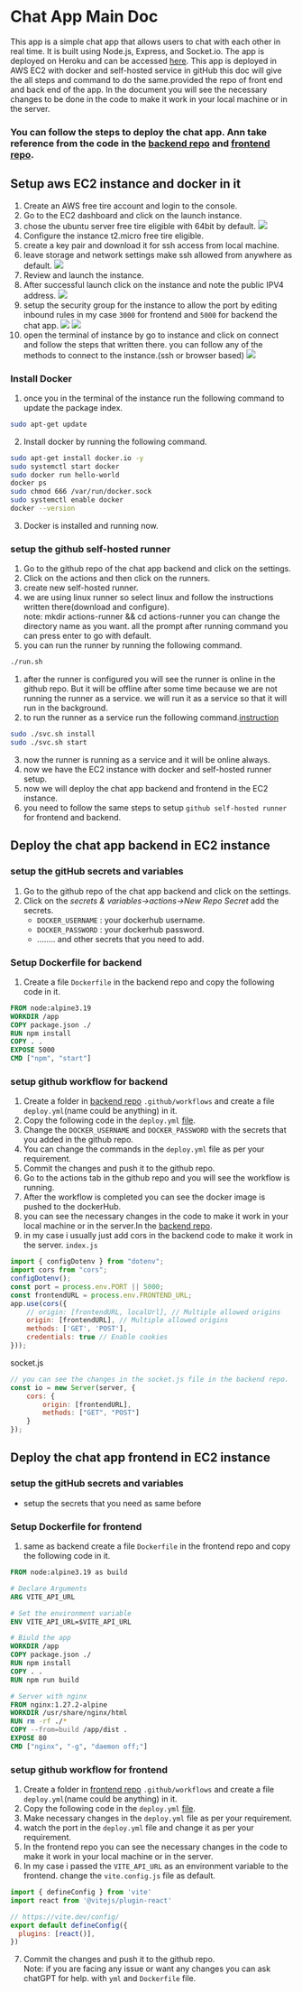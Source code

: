 # Chat App  Main Doc
This app is a simple chat app that allows users to chat with each other in real time. It is built using Node.js, Express, and Socket.io. The app is deployed on Heroku and can be accessed [here](http://3.110.154.116:3000). This app is deployed in AWS EC2 with docker and self-hosted service in gitHub this doc will give the all steps and command to do the same.provided the repo of front end and back end of the app. In the document you will see the necessary changes to be done in the code to make it work in your local machine or in the server.

### You can follow the steps to deploy the chat app. Ann take reference from the code in the [backend repo](https://github.com/animeshmaiti/ChatAppBackend) and [frontend repo](https://github.com/animeshmaiti/ChatAppFrontend).

## Setup aws EC2 instance and docker in it
1. Create an AWS free tire account and login to the console.
2. Go to the EC2 dashboard and click on the launch instance.
3. chose the ubuntu server free tire eligible with 64bit by default.
    <img src='image/chose-os.png'/>
4. Configure the instance t2.micro free tire eligible.
5. create a key pair and download it for ssh access from local machine.
6. leave storage and network settings make ssh allowed from anywhere as default.
    <img src='image/network.png'/>
7. Review and launch the instance.
8. After successful launch click on the instance and note the public IPV4 address.
   <img src='image/instace.png'/>
9. setup the security group for the instance to allow the port by editing inbound rules in my case `3000` for frontend and `5000` for backend the chat app.
    <img src='image/security.png'/>
    <img src='image/edit_inboudrules.png'/>
10. open the terminal of instance by go to instance and click on connect and follow the steps that written there. you can follow any of the methods to connect to the instance.(ssh or browser based)
    <img src='image/connect.png'>
### Install Docker
1. once you in the terminal of the instance run the following command to update the package index.
```bash
sudo apt-get update
```
2. Install docker by running the following command.
```bash
sudo apt-get install docker.io -y
sudo systemctl start docker
sudo docker run hello-world
docker ps
sudo chmod 666 /var/run/docker.sock
sudo systemctl enable docker
docker --version
```
3. Docker is installed and running now.
### setup the github self-hosted runner
1. Go to the github repo of the chat app backend and click on the settings.
2. Click on the actions and then click on the runners.
3. create new self-hosted runner.
4. we are using linux runner so select linux and follow the instructions written there(download and configure).<br>
   note: mkdir actions-runner && cd actions-runner you can change the directory name as you want. all the prompt after running command you can press enter to go with default.
5. you can run the runner by running the following command.
```bash
./run.sh
```
1. after the runner is configured you will see the runner is online in the github repo. But it will be offline after some time because we are not running the runner as a service. we will run it as a service so that it will run in the background. 
2. to run the runner as a service run the following command.[instruction](https://docs.github.com/en/actions/hosting-your-own-runners/managing-self-hosted-runners/configuring-the-self-hosted-runner-application-as-a-service)
```bash
sudo ./svc.sh install
sudo ./svc.sh start
```
3. now the runner is running as a service and it will be online always.
4. now we have the EC2 instance with docker and self-hosted runner setup.
5. now we will deploy the chat app backend and frontend in the EC2 instance.
6.  you need to follow the same steps to setup `github self-hosted runner` for frontend and backend.

## Deploy the chat app backend in EC2 instance
### setup the gitHub secrets and variables
1. Go to the github repo of the chat app backend and click on the settings.
2. Click on the *secrets & variables->actions->New Repo Secret* add the secrets.
    - `DOCKER_USERNAME` : your dockerhub username.
    - `DOCKER_PASSWORD` : your dockerhub password.
    - ........ and other secrets that you need to add.
### Setup Dockerfile for backend
1. Create a file `Dockerfile` in the backend repo and copy the following code in it.
```Dockerfile
FROM node:alpine3.19
WORKDIR /app
COPY package.json ./
RUN npm install
COPY . .
EXPOSE 5000
CMD ["npm", "start"]
```
### setup github workflow for backend
1. Create a folder in [backend repo](https://github.com/animeshmaiti/ChatAppBackend) `.github/workflows` and create a file `deploy.yml`(name could be anything) in it.
2. Copy the following code in the `deploy.yml` [file](https://github.com/animeshmaiti/ChatAppBackend/blob/master/.github/workflows/cicd.yml).
3. Change the `DOCKER_USERNAME` and `DOCKER_PASSWORD` with the secrets that you added in the github repo.
4. You can change the commands in the `deploy.yml` file as per your requirement.
5. Commit the changes and push it to the github repo.
6. Go to the actions tab in the github repo and you will see the workflow is running.
7. After the workflow is completed you can see the docker image is pushed to the dockerHub.
8. you can see the necessary changes in the code to make it work in your local machine or in the server.In the [backend repo](https://github.com/animeshmaiti/ChatAppBackend).
9. in my case i usually just add cors in the backend code to make it work in the server.
`index.js`
```javascript
import { configDotenv } from "dotenv";
import cors from "cors";
configDotenv();
const port = process.env.PORT || 5000;
const frontendURL = process.env.FRONTEND_URL;
app.use(cors({
    // origin: [frontendURL, localUrl], // Multiple allowed origins
    origin: [frontendURL], // Multiple allowed origins
    methods: ['GET', 'POST'],
    credentials: true // Enable cookies
}));
```
socket.js
```javascript
// you can see the changes in the socket.js file in the backend repo.
const io = new Server(server, {
    cors: {
        origin: [frontendURL],
        methods: ["GET", "POST"]
    }
});
```
## Deploy the chat app frontend in EC2 instance
### setup the gitHub secrets and variables
- setup the secrets that you need as same before
### Setup Dockerfile for frontend
1. same as backend create a file `Dockerfile` in the frontend repo and copy the following code in it.
```Dockerfile
FROM node:alpine3.19 as build

# Declare Arguments
ARG VITE_API_URL

# Set the environment variable
ENV VITE_API_URL=$VITE_API_URL

# Biuld the app
WORKDIR /app
COPY package.json ./
RUN npm install
COPY . .
RUN npm run build

# Server with nginx
FROM nginx:1.27.2-alpine
WORKDIR /usr/share/nginx/html
RUN rm -rf ./*
COPY --from=build /app/dist .
EXPOSE 80
CMD ["nginx", "-g", "daemon off;"]
```
### setup github workflow for frontend
1. Create a folder in [frontend repo](https://github.com/animeshmaiti/ChatAppFrontend) `.github/workflows` and create a file `deploy.yml`(name could be anything) in it.
2. Copy the following code in the `deploy.yml` [file](https://github.com/animeshmaiti/ChatAppFrontend/blob/master/.github/workflows/cicd.yml).
3. Make necessary changes in the `deploy.yml` file as per your requirement.
4. watch the port in the `deploy.yml` file and change it as per your requirement.
5. In the frontend repo you can see the necessary changes in the code to make it work in your local machine or in the server.
6. In my case i passed the `VITE_API_URL` as an environment variable to the frontend. change the `vite.config.js` file as default.
```javascript
import { defineConfig } from 'vite'
import react from '@vitejs/plugin-react'

// https://vite.dev/config/
export default defineConfig({
  plugins: [react()],
})
```
7. Commit the changes and push it to the github repo.<br>
Note: if you are facing any issue or want any changes you can ask chatGPT for help. with `yml` and `Dockerfile` file.
